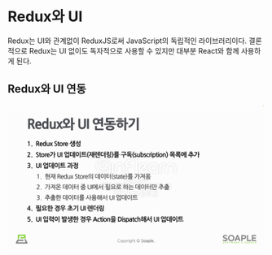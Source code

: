 # Redux와 UI

Redux는 UI와 관계없이 ReduxJS로써 JavaScript의 독립적인 라이브러리이다. 결론적으로 Redux는 UI 없이도 독자적으로 사용할 수 있지만 대부분 React와 함께 사용하게 된다.

## Redux와 UI 연동

![ui](./images/ui.png)
